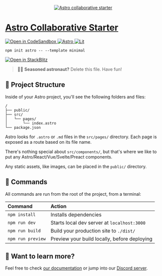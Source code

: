 <p align="center">
  <a href="https://liveblocks.io">
    <img src="https://astro-collaborative-starter.ctnicholas.dev/header.svg" alt="Astro collaborative starter" />
  </a>
</p>


# [Astro Collaborative Starter](https://astro-collaborative-starter.ctnicholas.dev)
<p>
  <a href="https://codesandbox.io/s/github/CTNicholas/astro-collaborative-starter">
    <img src="https://img.shields.io/badge/open%20in%20codesandbox-message?style=flat&logo=codesandbox&color=333&logoColor=fff" alt="Open in CodeSandbox" />
  </a>
  <a href="https://astro.build">
    <img src="https://img.shields.io/badge/astro-message?style=flat&logo=astro&color=FF5D01&logoColor=fff" alt="Astro" />
  </a>
  <a href="https://lit.dev">
    <img src="https://img.shields.io/badge/lit-message?style=flat&logo=lit&color=325CFF&logoColor=fff" alt="Lit" />
  </a>
</p>

```
npm init astro -- --template minimal
```

[![Open in StackBlitz](https://developer.stackblitz.com/img/open_in_stackblitz.svg)](https://stackblitz.com/github/withastro/astro/tree/latest/examples/minimal)

> 🧑‍🚀 **Seasoned astronaut?** Delete this file. Have fun!

## 🚀 Project Structure

Inside of your Astro project, you'll see the following folders and files:

```
/
├── public/
├── src/
│   └── pages/
│       └── index.astro
└── package.json
```

Astro looks for `.astro` or `.md` files in the `src/pages/` directory. Each page is exposed as a route based on its file name.

There's nothing special about `src/components/`, but that's where we like to put any Astro/React/Vue/Svelte/Preact components.

Any static assets, like images, can be placed in the `public/` directory.

## 🧞 Commands

All commands are run from the root of the project, from a terminal:

| Command           | Action                                       |
|:----------------  |:-------------------------------------------- |
| `npm install`     | Installs dependencies                        |
| `npm run dev`     | Starts local dev server at `localhost:3000`  |
| `npm run build`   | Build your production site to `./dist/`      |
| `npm run preview` | Preview your build locally, before deploying |

## 👀 Want to learn more?

Feel free to check [our documentation](https://github.com/withastro/astro) or jump into our [Discord server](https://astro.build/chat).
